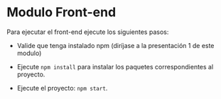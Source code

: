 # Modulo Front-end

Para ejecutar el front-end ejecute los siguientes pasos:

- Valide que tenga instalado npm (diríjase a la presentación 1 de este modulo)

- Ejecute `npm install` para instalar los paquetes correspondientes al proyecto.

- Ejecute el proyecto: `npm start`.


